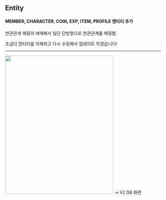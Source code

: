 ## Entity

#### MEMBER, CHARACTER, COIN, EXP, ITEM, PROFILE 엔티티 추가 

연관관계 매핑이 애매해서 일단 단방향으로 연관관계를 매핑함.

조금더 엔티티를 이해하고 다시 수정해서 업데이트 하겠습니다! 

--------
<img src="https://user-images.githubusercontent.com/105353163/235419683-f5981001-9131-4176-8ffa-3f1749c3c449.png" width="350" height="450" />
-> h2 DB 화면
